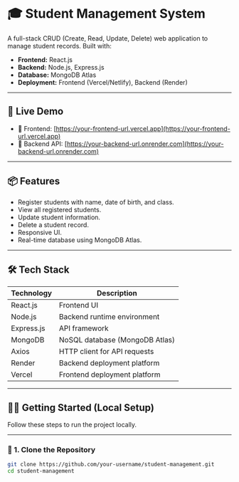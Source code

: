 # 🎓 Student Management System

A full-stack CRUD (Create, Read, Update, Delete) web application to manage student records. Built with:

- **Frontend:** React.js
- **Backend:** Node.js, Express.js
- **Database:** MongoDB Atlas
- **Deployment:** Frontend (Vercel/Netlify), Backend (Render)

---

## 🚀 Live Demo

- 🔗 Frontend: [https://your-frontend-url.vercel.app](https://your-frontend-url.vercel.app)
- 🔗 Backend API: [https://your-backend-url.onrender.com](https://your-backend-url.onrender.com)

---

## 📦 Features

- Register students with name, date of birth, and class.
- View all registered students.
- Update student information.
- Delete a student record.
- Responsive UI.
- Real-time database using MongoDB Atlas.

---

## 🛠️ Tech Stack

| Technology  | Description                        |
|-------------|------------------------------------|
| React.js    | Frontend UI                        |
| Node.js     | Backend runtime environment        |
| Express.js  | API framework                      |
| MongoDB     | NoSQL database (MongoDB Atlas)     |
| Axios       | HTTP client for API requests       |
| Render      | Backend deployment platform        |
| Vercel      | Frontend deployment platform       |

---

## 🧑‍💻 Getting Started (Local Setup)

Follow these steps to run the project locally.

---

### 📁 1. Clone the Repository

```bash
git clone https://github.com/your-username/student-management.git
cd student-management
